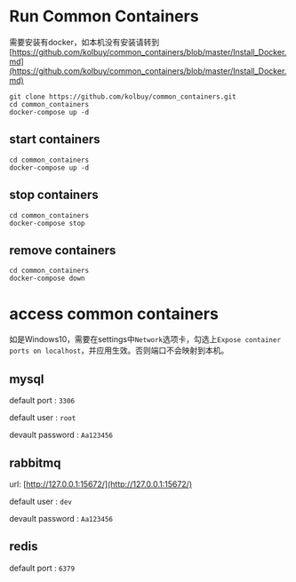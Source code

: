# Run Common Containers
需要安装有docker，如本机没有安装请转到[https://github.com/kolbuy/common_containers/blob/master/Install_Docker.md](https://github.com/kolbuy/common_containers/blob/master/Install_Docker.md)

	git clone https://github.com/kolbuy/common_containers.git
	cd common_containers
	docker-compose up -d

## start containers

	cd common_containers
	docker-compose up -d

## stop containers

	cd common_containers
	docker-compose stop


## remove containers

	cd common_containers
	docker-compose down

# access common containers

如是Windows10，需要在settings中`Network`选项卡，勾选上`Expose container ports on localhost`，并应用生效。否则端口不会映射到本机。

## mysql

default port : `3306`

default user : `root`

devault password : `Aa123456`

## rabbitmq

url: [http://127.0.0.1:15672/](http://127.0.0.1:15672/)

default user : `dev`

devault password : `Aa123456`

## redis

default port : `6379`